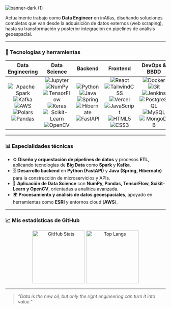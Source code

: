 ![banner-dark (1)](https://github.com/user-attachments/assets/5701bf9d-cca8-4b3f-9f4a-391713e4a229)

Actualmente trabajo como **Data Engineer** en inAtlas, diseñando soluciones completas que van desde la adquisición de datos externos (web scraping), hasta su transformación y posterior integración en pipelines de análisis geoespacial.

---

### 🚀 Tecnologías y herramientas

<div align="center">

| **Data Engineering** | **Data Science** | **Backend** | **Frontend** | **DevOps & BBDD** |
|-----------------------|------------------------|-------------|--------------|-------------------|
| <div align="center">![Apache Spark](https://img.shields.io/badge/Apache%20Spark-E25A1C?logo=apachespark&logoColor=white) ![Kafka](https://img.shields.io/badge/Apache%20Kafka-231F20?logo=apachekafka&logoColor=white) ![AWS](https://img.shields.io/badge/AWS-232F3E?logo=amazon-aws&logoColor=white) ![Polars](https://img.shields.io/badge/Polars-4B0082?logo=polars&logoColor=white) ![Pandas](https://img.shields.io/badge/Pandas-150458?logo=pandas&logoColor=white)</div> | <div align="center">![Jupyter](https://img.shields.io/badge/Jupyter-F37626?logo=jupyter&logoColor=white) ![NumPy](https://img.shields.io/badge/NumPy-013243?logo=numpy&logoColor=white) ![TensorFlow](https://img.shields.io/badge/TensorFlow-FF6F00?logo=tensorflow&logoColor=white) ![Keras](https://img.shields.io/badge/Keras-D00000?logo=keras&logoColor=white) ![Scikit-Learn](https://img.shields.io/badge/Scikit--Learn-F7931E?logo=scikit-learn&logoColor=white) ![OpenCV](https://img.shields.io/badge/OpenCV-5C3EE8?logo=opencv&logoColor=white)</div> | <div align="center">![Python](https://img.shields.io/badge/Python-3776AB?logo=python&logoColor=white) ![Java](https://img.shields.io/badge/Java-orange?style=flat&logo=openjdk) ![Spring](https://img.shields.io/badge/Spring-6DB33F?logo=spring&logoColor=white) ![Hibernate](https://img.shields.io/badge/Hibernate-59666C?logo=hibernate&logoColor=white) ![FastAPI](https://img.shields.io/badge/FastAPI-009688?logo=fastapi&logoColor=white)</div> | <div align="center">![React](https://img.shields.io/badge/React-61DAFB?logo=react&logoColor=black) ![TailwindCSS](https://img.shields.io/badge/Tailwind-38B2AC?logo=tailwind-css&logoColor=white) ![Vercel](https://img.shields.io/badge/Vercel-000000?logo=vercel&logoColor=white) ![JavaScript](https://img.shields.io/badge/JavaScript-F7DF1E?logo=javascript&logoColor=black) ![HTML5](https://img.shields.io/badge/HTML5-E34F26?logo=html5&logoColor=white) ![CSS3](https://img.shields.io/badge/CSS3-1572B6?logo=css3&logoColor=white)</div> | <div align="center">![Docker](https://img.shields.io/badge/Docker-2496ED?logo=docker&logoColor=white) ![Git](https://img.shields.io/badge/Git-F05032?logo=git&logoColor=white) ![Jenkins](https://img.shields.io/badge/Jenkins-D24939?logo=jenkins&logoColor=white) ![PostgreSQL](https://img.shields.io/badge/PostgreSQL-4169E1?logo=postgresql&logoColor=white) ![MySQL](https://img.shields.io/badge/MySQL-4479A1?logo=mysql&logoColor=white) ![MongoDB](https://img.shields.io/badge/MongoDB-47A248?logo=mongodb&logoColor=white)</div> |

</div>

---

### 📊 Especialidades técnicas
- ⚙️ **Diseño y orquestación de pipelines de datos** y procesos **ETL**, aplicando tecnologías de **Big Data** como **Spark** y **Kafka**.  
- 🗄 **Desarrollo backend** en **Python (FastAPI)** y **Java (Spring, Hibernate)** para la construcción de microservicios y APIs.  
- 🧠 **Aplicación de Data Science** con **NumPy, Pandas, TensorFlow, Scikit-Learn y OpenCV**, orientadas a analítica avanzada.  
- 🌍 **Procesamiento y análisis de datos geoespaciales**, apoyado en herramientas como **ESRI** y entornos cloud (**AWS**). 

---

### 📈 Mis estadísticas de GitHub
<div align="center">
  <img height="165" src="https://github-readme-stats.vercel.app/api?username=THIONG&rank_icon=github&hide_title=true&hide_border=true&show_icons=true&bg_color=000000&title_color=ffffff&text_color=ffffff&icon_color=ffffff" alt="GitHub Stats" />
  <img height="165" src="https://github-readme-stats.vercel.app/api/top-langs/?username=THIONG&hide_border=true&layout=compact&bg_color=000000&title_color=ffffff&text_color=ffffff" alt="Top Langs" />
</div>

---

> *"Data is the new oil, but only the right engineering can turn it into value."*
